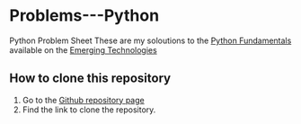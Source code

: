 # Problems---Python
Python Problem Sheet
These are my soloutions to the [Python Fundamentals](https://emerging-technologies.github.io/problems/python-fundamentals.html)
available on the [Emerging Technologies](https://emerging-technologies.github.io/)

## How to clone this repository
1. Go to the [Github repository page](https://github.com/DonalMcGahon/Problems---Python)
2. Find the link to clone the repository.
